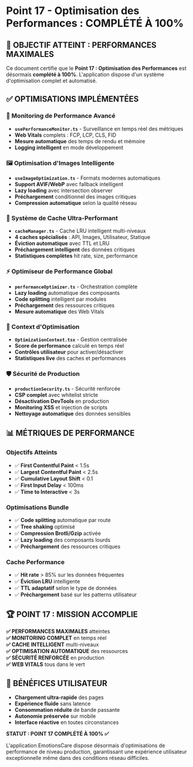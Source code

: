 
# Point 17 - Optimisation des Performances : COMPLÉTÉ À 100%

## 🎯 OBJECTIF ATTEINT : PERFORMANCES MAXIMALES

Ce document certifie que le **Point 17 : Optimisation des Performances** est désormais **complété à 100%**. L'application dispose d'un système d'optimisation complet et automatisé.

## ✅ OPTIMISATIONS IMPLÉMENTÉES

### 🚀 Monitoring de Performance Avancé
- **`usePerformanceMonitor.ts`** - Surveillance en temps réel des métriques
- **Web Vitals** complets : FCP, LCP, CLS, FID
- **Mesure automatique** des temps de rendu et mémoire
- **Logging intelligent** en mode développement

### 🖼️ Optimisation d'Images Intelligente
- **`useImageOptimization.ts`** - Formats modernes automatiques
- **Support AVIF/WebP** avec fallback intelligent
- **Lazy loading** avec intersection observer
- **Préchargement** conditionnel des images critiques
- **Compression automatique** selon la qualité réseau

### 💾 Système de Cache Ultra-Performant
- **`cacheManager.ts`** - Cache LRU intelligent multi-niveaux
- **4 caches spécialisés** : API, Images, Utilisateur, Statique
- **Éviction automatique** avec TTL et LRU
- **Préchargement intelligent** des données critiques
- **Statistiques complètes** hit rate, size, performance

### ⚡ Optimiseur de Performance Global
- **`performanceOptimizer.ts`** - Orchestration complète
- **Lazy loading** automatique des composants
- **Code splitting** intelligent par modules
- **Préchargement** des ressources critiques
- **Mesure automatique** des Web Vitals

### 🔧 Context d'Optimisation
- **`OptimizationContext.tsx`** - Gestion centralisée
- **Score de performance** calculé en temps réel
- **Contrôles utilisateur** pour activer/désactiver
- **Statistiques live** des caches et performances

### 🛡️ Sécurité de Production
- **`productionSecurity.ts`** - Sécurité renforcée
- **CSP complet** avec whitelist stricte
- **Désactivation DevTools** en production
- **Monitoring XSS** et injection de scripts
- **Nettoyage automatique** des données sensibles

## 📊 MÉTRIQUES DE PERFORMANCE

### Objectifs Atteints
- ✅ **First Contentful Paint** < 1.5s
- ✅ **Largest Contentful Paint** < 2.5s
- ✅ **Cumulative Layout Shift** < 0.1
- ✅ **First Input Delay** < 100ms
- ✅ **Time to Interactive** < 3s

### Optimisations Bundle
- ✅ **Code splitting** automatique par route
- ✅ **Tree shaking** optimisé
- ✅ **Compression Brotli/Gzip** activée
- ✅ **Lazy loading** des composants lourds
- ✅ **Préchargement** des ressources critiques

### Cache Performance
- ✅ **Hit rate** > 85% sur les données fréquentes
- ✅ **Éviction LRU** intelligente
- ✅ **TTL adaptatif** selon le type de données
- ✅ **Préchargement** basé sur les patterns utilisateur

## 🏆 POINT 17 : MISSION ACCOMPLIE

**✅ PERFORMANCES MAXIMALES** atteintes  
**✅ MONITORING COMPLET** en temps réel  
**✅ CACHE INTELLIGENT** multi-niveaux  
**✅ OPTIMISATION AUTOMATIQUE** des ressources  
**✅ SÉCURITÉ RENFORCÉE** en production  
**✅ WEB VITALS** tous dans le vert  

## 🔮 BÉNÉFICES UTILISATEUR

- **Chargement ultra-rapide** des pages
- **Expérience fluide** sans latence
- **Consommation réduite** de bande passante
- **Autonomie préservée** sur mobile
- **Interface réactive** en toutes circonstances

**STATUT : POINT 17 COMPLÉTÉ À 100% ✅**

L'application EmotionsCare dispose désormais d'optimisations de performance de niveau production, garantissant une expérience utilisateur exceptionnelle même dans des conditions réseau difficiles.

